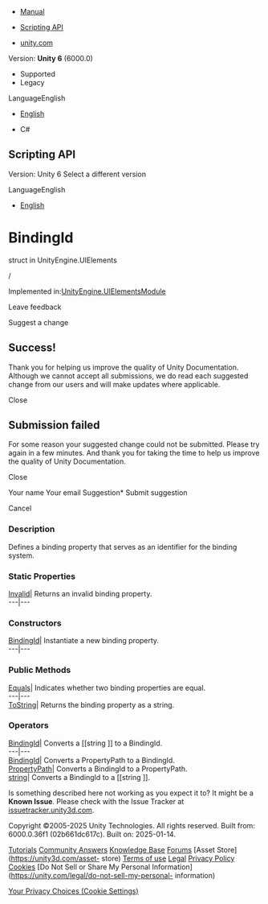 [ ]()

  * [Manual](../Manual/index.html)
  * [Scripting API](../ScriptReference/index.html)

  * [unity.com](https://unity.com/)

Version: **Unity 6** (6000.0)

  * Supported
  * Legacy

LanguageEnglish

  * [English]()

  * C#

[ ](https://docs.unity3d.com)

## Scripting API

Version: Unity 6 Select a different version

LanguageEnglish

  * [English]()

# BindingId

struct in UnityEngine.UIElements

/

Implemented
in:[UnityEngine.UIElementsModule](UnityEngine.UIElementsModule.html)

Leave feedback

Suggest a change

## Success!

Thank you for helping us improve the quality of Unity Documentation. Although
we cannot accept all submissions, we do read each suggested change from our
users and will make updates where applicable.

Close

## Submission failed

For some reason your suggested change could not be submitted. Please <a>try
again</a> in a few minutes. And thank you for taking the time to help us
improve the quality of Unity Documentation.

Close

Your name Your email Suggestion* Submit suggestion

Cancel

[ ]()

### Description

Defines a binding property that serves as an identifier for the binding
system.

### Static Properties

[Invalid](UIElements.BindingId.Invalid.html)|  Returns an invalid binding
property.  
---|---  
  
### Constructors

[BindingId](UIElements.BindingId-ctor.html)|  Instantiate a new binding
property.  
---|---  
  
### Public Methods

[Equals](UIElements.BindingId.Equals.html)|  Indicates whether two binding
properties are equal.  
---|---  
[ToString](UIElements.BindingId.ToString.html)|  Returns the binding property
as a string.  
  
### Operators

[BindingId](UIElements.BindingId-operator_string.html)|  Converts a [[string
]] to a BindingId.  
---|---  
[BindingId](UIElements.BindingId-operator_PropertyPath.html)|  Converts a
PropertyPath to a BindingId.  
[PropertyPath](UIElements.BindingId-operator_BindingId.html)|  Converts a
BindingId to a PropertyPath.  
[string](UIElements.BindingId-operator_BindingId.html)|  Converts a BindingId
to a [[string ]].  
  
Is something described here not working as you expect it to? It might be a
**Known Issue**. Please check with the Issue Tracker at
[issuetracker.unity3d.com](https://issuetracker.unity3d.com).

Copyright ©2005-2025 Unity Technologies. All rights reserved. Built from:
6000.0.36f1 (02b661dc617c). Built on: 2025-01-14.

[Tutorials](https://unity3d.com/learn) [Community
Answers](https://answers.unity3d.com) [Knowledge
Base](https://support.unity3d.com/hc/en-us)
[Forums](https://forum.unity3d.com) [Asset Store](https://unity3d.com/asset-
store) [Terms of use](https://docs.unity3d.com/Manual/TermsOfUse.html)
[Legal](https://unity.com/legal) [Privacy
Policy](https://unity.com/legal/privacy-policy)
[Cookies](https://unity.com/legal/cookie-policy) [Do Not Sell or Share My
Personal Information](https://unity.com/legal/do-not-sell-my-personal-
information)

[Your Privacy Choices (Cookie Settings)](javascript:void\(0\);)

